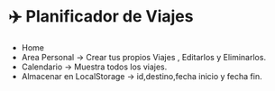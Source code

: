# ✈️ Planificador de Viajes

- Home
- Area Personal -> Crear tus propios Viajes , Editarlos y Eliminarlos.
- Calendario -> Muestra todos los viajes.
- Almacenar en LocalStorage -> id,destino,fecha inicio y fecha fin.

